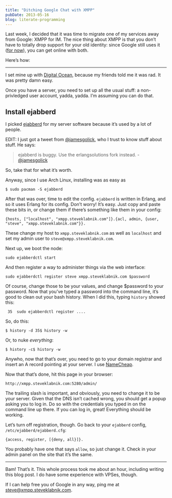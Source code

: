 ```yaml
---
title: "Ditching Google Chat with XMPP"
pubDate: 2013-05-16
blog: literate-programming
---
```



Last week, I decided that it was time to migrate one of my services away from Google: XMPP for IM. The nice thing about XMPP is that you don’t have to totally drop support for your old identity: since Google still uses it ([for now](http://eschnou.com/entry/whats-next-google--dropping-smtp-support--62-24930.html)), you can get online with both.

Here’s how:

---

I set mine up with [Digital Ocean](http://digitalocean.com/), because my friends told me it was rad. It was pretty damn easy.

Once you have a server, you need to set up all the usual stuff: a non-privledged user account, yadda, yadda. I’m assuming you can do that.

## Install ejabberd

I picked [ejabberd](http://www.ejabberd.im/) for my server software because it’s used by a lot of people.

EDIT: I just got a tweet from [@jamesgolick](http://twitter.com/jamesgolick), who I trust to know stuff about stuff. He says:

> ejabberd is buggy. Use the erlangsolutions fork instead. - [@jamesgolick](https://twitter.com/jamesgolick/status/335136677364396032)
> 

So, take that for what it’s worth.

Anyway, since I use Arch Linux, installing was as easy as

```
$ sudo pacman -S ejabberd
```

After that was over, time to edit the config. `ejabberd` is written in Erlang, and so it uses Erlang for its config. Don’t worry! It’s easy. Just copy and paste these bits in, or change them if there’s something like them in your config:

```
{hosts, ["localhost", "xmpp.steveklabnik.com"]}.{acl, admin, {user, "steve", "xmpp.steveklabnik.com"}}.
```

These change my host to `xmpp.steveklabnik.com` as well as `localhost` and set my admin user to `steve@xmpp.steveklabnik.com`.

Next up, we boot the node:

```
sudo ejabberdctl start
```

And then register a way to administer things via the web interface:

```
sudo ejabberdctl register steve xmpp.steveklabnik.com $password
```

Of course, change those to be your values, and change $password to your password. Now that you’ve typed a password into the command line, it’s good to clean out your bash history. When I did this, typing `history` showed this:

```
 35  sudo ejabberdctl register ....
```

So, do this:

```
$ history -d 35$ history -w
```

Or, to nuke *everything*:

```
$ history -c$ history -w
```

Anywho, now that that’s over, you need to go to your domain registrar and insert an A record pointing at your server. I use [NameCheap](https://www.namecheap.com/).

Now that that’s done, hit this page in your browser:

```
http://xmpp.steveklabnik.com:5280/admin/
```

The trailing slash is important, and obviously, you need to change it to be your server. Given that the DNS isn’t cached wrong, you should get a popup asking you to log in. Do so with the credentials you typed in on the command line up there. If you can log in, great! Everything should be working.

Let’s turn off registration, though. Go back to your `ejabberd` config, `/etc/ejabberd/ejabberd.cfg`:

```
{access, register, [{deny, all}]}.
```

You probably have one that says `allow`, so just change it. Check in your admin panel on the site that it’s the same.

---

Bam! That’s it. This whole process took me about an hour, including writing this blog post. I do have some experience with VPSes, though.

If I can help free you of Google in any way, ping me at [steve@xmpp.steveklabnik.com](xmpp:steve@xmpp.steveklabnik.com).
